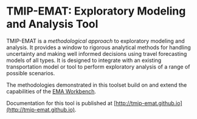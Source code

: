 
# TMIP-EMAT: Exploratory Modeling and Analysis Tool

TMIP-EMAT is a *methodological approach* to exploratory modeling and analysis.
It provides a window to rigorous analytical methods for handling uncertainty
and making well informed decisions using travel forecasting models of all
types. It is designed to integrate with an existing transportation model or
tool to perform exploratory analysis of a range of possible scenarios.

The methodologies demonstrated in this toolset build on and extend the
capabilities of the [EMA Workbench](https://github.com/quaquel/EMAworkbench).

Documentation for this tool is published at 
[http://tmip-emat.github.io](http://tmip-emat.github.io).
